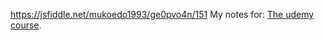 
https://jsfiddle.net/mukoedo1993/ge0pvo4n/151
My notes for: 
[The udemy course](https://www.udemy.com/share/101FS83@6xbTtymVwAg7R_FqcrlYTd-xBpvhkG_zHQxUrHZQ76UAn1POOUWlQb2DZCLzDa2G/).
